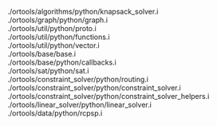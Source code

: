 ./ortools/algorithms/python/knapsack_solver.i                 
./ortools/graph/python/graph.i                                
./ortools/util/python/proto.i                                 
./ortools/util/python/functions.i                             
./ortools/util/python/vector.i                                
./ortools/base/base.i                                         
./ortools/base/python/callbacks.i                             
./ortools/sat/python/sat.i                                    
./ortools/constraint_solver/python/routing.i                  
./ortools/constraint_solver/python/constraint_solver.i        
./ortools/constraint_solver/python/constraint_solver_helpers.i
./ortools/linear_solver/python/linear_solver.i                
./ortools/data/python/rcpsp.i                                 
